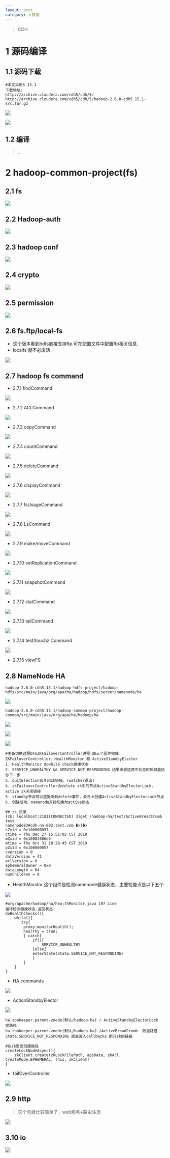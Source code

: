 ```yaml
---
layout: post
category: 大数据
---
```


>CDH
# 1 源码编译

## 1.1 源码下载
```
#本文采用5.15.1
下载地址:
http://archive.cloudera.com/cdh5/cdh/5/
http://archive.cloudera.com/cdh5/cdh/5/hadoop-2.6.0-cdh5.15.1-src.tar.gz
```

![](/assets/img//15717364634272.jpg)


![](/assets/img//15725153283575.jpg)
## 1.2 编译
> ...
> 
# 2 hadoop-common-project(fs)
## 2.1 fs
![](/assets/img//15725152751074.jpg)
## 2.2 Hadoop-auth
![](/assets/img//15725279055494.jpg)
## 2.3 hadoop conf
![](/assets/img//15725279616143.jpg)
## 2.4 crypto
![](/assets/img//15725279874206.jpg)
## 2.5 permission
![](/assets/img//15725280665126.jpg)

## 2.6 fs.ftp/local-fs 

- 这个版本看到hdfs直接支持ftp.可在配置文件中配置ftp相关信息.
- localfs 就不必废话

![](/assets/img//15725153885611.jpg)

## 2.7  hadoop fs command
-  2.7.1 findCommand

![](/assets/img//15725281543769.jpg)
-  2.7.2 ACLCommand

![](/assets/img//15725281805894.jpg)
-  2.7.3 copyCommand

![](/assets/img//15725282121823.jpg)
-  2.7.4 countCommand

![](/assets/img//15725282397489.jpg)
- 2.7.5 deleteCommand

![](/assets/img//15725282658517.jpg)
- 2.7.6 displayCommand

![](/assets/img//15725282831203.jpg)
- 2.7.7 fsUsageCommand

![](/assets/img//15725283117862.jpg)
- 2.7.8 LsCommand

![](/assets/img//15725283487533.jpg)
- 2.7.9 make/moveCommand

![](/assets/img//15725283883754.jpg)
- 2.7.10 setReplicationCommand

![](/assets/img//15725284111098.jpg)
- 2.7.11 snapshotCommand

![](/assets/img//15725284466695.jpg)
- 2.7.12 statCommand

![](/assets/img//15725284813482.jpg)
- 2.7.13 tailCommand

![](/assets/img//15725284990121.jpg)
- 2.7.14 test/touchz Command

![](/assets/img//15725285359543.jpg)
- 2.7.15 viewFS

## 2.8 NameNode HA

```
hadoop-2.6.0-cdh5.15.1/hadoop-hdfs-project/hadoop-hdfs/src/main/java/org/apache/hadoop/hdfs/server/namenode/ha
```
![](/assets/img//15725987288113.jpg)

```
hadoop-2.6.0-cdh5.15.1/hadoop-common-project/hadoop-common/src/main/java/org/apache/hadoop/ha
```

![](/assets/img//15725987757454.jpg)


![](/assets/img//15729413517820.jpg)

![](/assets/img//15729416644741.jpg)

```
#主备切换过程DFSZKFailoverController进程,由三个组件完成ZKFailoverController、HealthMonitor 和 ActiveStandbyElector
1. HealthMonitor dowhile check健康状态
2. SERVICE_UNHEALTHY && SERVICE_NOT_RESPONDING 结果出现这两中状态时机械能给你下一步
3. quitElection会关闭zk链接，(watcher退出) 
4. zkFailoverController会delete zk中的节点ActiveStandbyElectorLock，active zk关闭链接
5. standby节点可以坚挺听到delete事件，会马上创建ActiveStandbyElectorLock节点
6. 创建成功，namenode开始切换为active状态

## zk 目录
[zk: localhost:2181(CONNECTED) 3]get /hadoop-ha/test/ActiveBreadCrumb
test
namenode83#cdh-nn-002.test.com �>(�>
cZxid = 0x100000057
ctime = Thu Dec 27 15:51:02 CST 2018
mZxid = 0x10002086d6
mtime = Thu Oct 31 18:28:45 CST 2019
pZxid = 0x100000057
cversion = 0
dataVersion = 41
aclVersion = 0
ephemeralOwner = 0x0
dataLength = 64
numChildren = 0
```

- HealthMonitor 这个组件是检测namenode健康状态，主要检查点是以下五个

![](/assets/img//15729391839334.jpg)


```
#org/apache/hadoop/ha/hea;thMonitor.java 197 Line
循环检测健康状态.返回状态
doHealthChecks(){
    while(){
       try{ 
        proxy.monitorHealth();
        healthy = true;
        } catch{
            if(){
                SERVICE_UNHEALTHY
            }else{
            enterState(State.SERVICE_NOT_RESPONDING)
            }
        }
    }
}
```

-  HA commands

![](/assets/img//15729392764482.jpg)

- ActionStandbyElector 

![](/assets/img//15729419556927.jpg)


```
ha.zookeeper.parent-znode(默认/hadoop-ha) / ActiveStandbyElectorLock  锁路径
ha.zookeeper.parent-znode(默认/hadoop-ha) /ActiveBreadCrumb  数据路径
State.SERVICE_NOT_RESPONDING 后会进入callbacks 断开zk的链接

#在zk里面创建路径
createLockNodeAsync(){
    zkClient.create(zkLockFilePath, appData, zkAcl, CreateMode.EPHEMERAL, this, zkClient)
}
```

- failOverController

![](/assets/img//15729424716843.jpg)

## 2.9 http
> 这个包就比较简单了，web服务+路由注册

![](/assets/img//15729429942724.jpg)

## 3.10 io


![](/assets/img//15729436142883.jpg)

